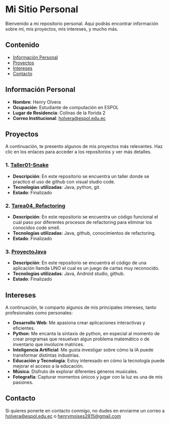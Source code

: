# Mi Sitio Personal

Bienvenido a mi repositorio personal. Aquí podrás encontrar información sobre mí, mis proyectos, mis intereses, y mucho más.

## Contenido

- [Información Personal](#información-personal)
- [Proyectos](#proyectos)
- [Intereses](#intereses)
- [Contacto](#contacto)

## Información Personal

* **Nombre**: Henry Olvera  
* **Ocupación**: Estudiante de computación en ESPOL  
* **Lugar de Residencia**: Colinas de la florida 2  
* **Correo Institucional**: holvera@espol.edu.ec  

## Proyectos

A continuación, te presento algunos de mis proyectos más relevantes. Haz clic en los enlaces para acceder a los repositorios y ver más detalles.

### 1. [Taller01-Snake](https://github.com/Reload2704/Taller01-Snake)
* **Descripción**: En este repositorio se encuentra un taller donde se practicó el uso de github con visual studio code.
* **Tecnologías utilizadas**: Java, python, git.
* **Estado**: Finalizado
  
### 2. [Tarea04_Refactoring](https://github.com/JairPalaguachi/Tarea04_Refactoring)
* **Descripción**: En este repositorio se encuentra un código funcional el cual paso por diferentes procesos de refactoring para eliminar los conocidos code smell.
* **Tecnologías utilizadas**: Java, github, conocimientos de refactoring.
* **Estado**: Finalizado

### 3. [ProyectoJava]([enlace-a-tu-repositorio](https://github.com/Kleito23/ProyectoJava))
* **Descripción**: En este repositorio se encuentra el código de una aplicación llamda UNO el cual es un juego de cartas muy reconocido.
* **Tecnologías utilizadas**: Java, Android studio, github.
* **Estado**: Finalizado


## Intereses

A continuación, te comparto algunos de mis principales intereses, tanto profesionales como personales:

* **Desarrollo Web**: Me apasiona crear aplicaciones interactivas y eficientes.
* **Python**: Me encanta la sintaxis de python, en especial al momento de crear programas que resuelvan algun problema matemático o de inventario que involucre matrices.
* **Inteligencia Artificial**: Me gusta investigar sobre cómo la IA puede transformar distintas industrias.
* **Educación y Tecnología**: Estoy interesado en cómo la tecnología puede mejorar el acceso a la educación.
* **Música**: Disfruto de explorar diferentes géneros musicales.
* **Fotografía**: Capturar momentos únicos y jugar con la luz es una de mis pasiones.

## Contacto

Si quieres ponerte en contacto conmigo, no dudes en enviarme un correo a holvera@espol.edu.ec o henrymoises2815@gmail.com
